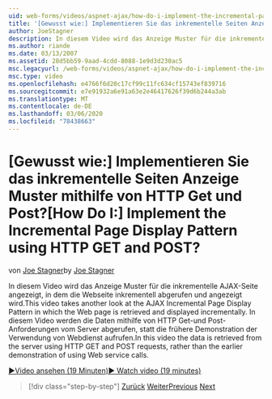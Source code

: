 ```yaml
---
uid: web-forms/videos/aspnet-ajax/how-do-i-implement-the-incremental-page-display-pattern-using-http-get-and-post
title: '[Gewusst wie:] Implementieren Sie das inkrementelle Seiten Anzeige Muster mithilfe von HTTP Get und Post? | Microsoft-Dokumentation'
author: JoeStagner
description: In diesem Video wird das Anzeige Muster für die inkrementelle AJAX-Seite angezeigt, in dem die Webseite inkrementell abgerufen und angezeigt wird. In diesem Video wird die...
ms.author: riande
ms.date: 03/13/2007
ms.assetid: 28d5bb59-9aad-4cdd-8088-1e9d3d230ac5
msc.legacyurl: /web-forms/videos/aspnet-ajax/how-do-i-implement-the-incremental-page-display-pattern-using-http-get-and-post
msc.type: video
ms.openlocfilehash: e4766f6d20c17cf99c11fc634cf15743ef839716
ms.sourcegitcommit: e7e91932a6e91a63e2e46417626f39d6b244a3ab
ms.translationtype: MT
ms.contentlocale: de-DE
ms.lasthandoff: 03/06/2020
ms.locfileid: "78438663"
---
```

# <a name="how-do-i-implement-the-incremental-page-display-pattern-using-http-get-and-post"></a><span data-ttu-id="6b707-105">[Gewusst wie:] Implementieren Sie das inkrementelle Seiten Anzeige Muster mithilfe von HTTP Get und Post?</span><span class="sxs-lookup"><span data-stu-id="6b707-105">[How Do I:] Implement the Incremental Page Display Pattern using HTTP GET and POST?</span></span>

<span data-ttu-id="6b707-106">von [Joe Stagner](https://github.com/JoeStagner)</span><span class="sxs-lookup"><span data-stu-id="6b707-106">by [Joe Stagner](https://github.com/JoeStagner)</span></span>

<span data-ttu-id="6b707-107">In diesem Video wird das Anzeige Muster für die inkrementelle AJAX-Seite angezeigt, in dem die Webseite inkrementell abgerufen und angezeigt wird.</span><span class="sxs-lookup"><span data-stu-id="6b707-107">This video takes another look at the AJAX Incremental Page Display Pattern in which the Web page is retrieved and displayed incrementally.</span></span> <span data-ttu-id="6b707-108">In diesem Video werden die Daten mithilfe von HTTP Get-und Post-Anforderungen vom Server abgerufen, statt die frühere Demonstration der Verwendung von Webdienst aufrufen.</span><span class="sxs-lookup"><span data-stu-id="6b707-108">In this video the data is retrieved from the server using HTTP GET and POST requests, rather than the earlier demonstration of using Web service calls.</span></span>

[<span data-ttu-id="6b707-109">&#9654;Video ansehen (19 Minuten)</span><span class="sxs-lookup"><span data-stu-id="6b707-109">&#9654; Watch video (19 minutes)</span></span>](https://channel9.msdn.com/Blogs/ASP-NET-Site-Videos/how-do-i-implement-the-incremental-page-display-pattern-using-http-get-and-post)

> [!div class="step-by-step"]
> <span data-ttu-id="6b707-110">[Zurück](how-do-i-implement-the-ajax-incremental-page-display-pattern.md)
> [Weiter](how-do-i-use-the-aspnet-ajax-updateprogress-control.md)</span><span class="sxs-lookup"><span data-stu-id="6b707-110">[Previous](how-do-i-implement-the-ajax-incremental-page-display-pattern.md)
[Next](how-do-i-use-the-aspnet-ajax-updateprogress-control.md)</span></span>
